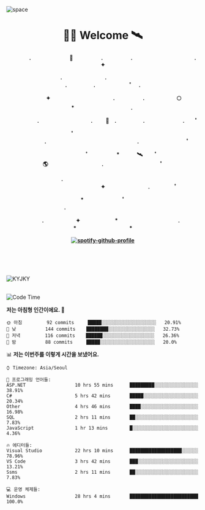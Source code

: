 ![space](https://user-images.githubusercontent.com/93513959/153272999-db6423b1-a80f-4b72-bf4c-7be2c9d6d328.png)



<h1 align="center">👨‍🚀 Welcome  🛰︎</h1>
<h4 align='center'>
<p align="center">　　　　.　　　　　　  　🌠　　　   　. 　　　　　.　　　　　　　　　　　  . 　　　 　       ✦     </p>
<p align="center">.　　　　　　　　.　　  　　　　  　 　　　　　　　　　　　.　　　　　.　　　　   　 ﾟ             　.        </p>
<p align="center">　　　　✦　　　　　  　　　　    　. 　　　　　.　　　　　　🌕　*　　　　　　　　　　  . 　　　 　            </p>
<p align="center">　　  　         　　. 　　　　   　 　　　.     　   　🚀　.　　　　　.　　　   　　　 .             　 ﾟ   </p>
<p align="center">　　ﾟ　　　　　　　　  　　　　   　 　　　　.　　　　　　　　　　　　　　　　　.   　　　            　  　　　ﾟ</p>
<p align="center"> 　　　　　　　ﾟ　　　 　　*　　   🛰︎　 　ﾟ　　　　🌎　　　　　　　　　　.　　　　　　　   　　  ﾟ          　   </p>
<p align="center">.　　　　　　　　　　  　　　　   　 　　　　　　　　　　　　 ✦　　　　　　　　.　   　　             ﾟ　  　　   </p>
<p align="center">　　　*　　　　　　  　ﾟ　　   　 　　　　.　　　　　　　　　　　　　　　　   　　            　  　　            </p>
<p align="center">　　　.　　　　　　✦  　　　　　   *　 　　　　　　　　　　.　　　　　　　*　　　　　   　              　  　*　  </p>

[![spotify-github-profile](https://spotify-github-profile.vercel.app/api/view?uid=316vepr7x7ia45xvcuqyysvtmpfe&cover_image=true&theme=novatorem&bar_color=37bac3&bar_color_cover=false)](https://spotify-github-profile.vercel.app/api/view?uid=316vepr7x7ia45xvcuqyysvtmpfe&redirect=true)

</h4>

<br>
<br>
<br>

<p align="left"><img src="https://github-readme-stats.vercel.app/api/top-langs?username=KYJKY&show_icons=true&locale=en&layout=compact&theme=radical" alt="KYJKY" />
<!--<img src="https://github-readme-stats.vercel.app/api?username=KYJKY&show_icons=true&locale=en&theme=radical" alt="KYJKY" />--> <br><br></p>

<!--START_SECTION:waka-->
![Code Time](http://img.shields.io/badge/Code%20Time-734%20hrs%2036%20mins-blue)

**저는 아침형 인간이에요. 🐤** 

```text
🌞 아침         92 commits     █████░░░░░░░░░░░░░░░░░░░░   20.91% 
🌆 낮　         144 commits    ████████░░░░░░░░░░░░░░░░░   32.73% 
🌃 저녁         116 commits    ██████░░░░░░░░░░░░░░░░░░░   26.36% 
🌙 밤　         88 commits     █████░░░░░░░░░░░░░░░░░░░░   20.0%

```


📊 **저는 이번주를 이렇게 시간을 보냈어요.** 

```text
⌚︎ Timezone: Asia/Seoul

💬 프로그래밍 언어들: 
ASP.NET                  10 hrs 55 mins      █████████░░░░░░░░░░░░░░░░   38.91% 
C#                       5 hrs 42 mins       █████░░░░░░░░░░░░░░░░░░░░   20.34% 
Other                    4 hrs 46 mins       ████░░░░░░░░░░░░░░░░░░░░░   16.98% 
SQL                      2 hrs 11 mins       ██░░░░░░░░░░░░░░░░░░░░░░░   7.83% 
JavaScript               1 hr 13 mins        █░░░░░░░░░░░░░░░░░░░░░░░░   4.36%

🔥 에디터들: 
Visual Studio            22 hrs 10 mins      ███████████████████░░░░░░   78.96% 
VS Code                  3 hrs 42 mins       ███░░░░░░░░░░░░░░░░░░░░░░   13.21% 
Ssms                     2 hrs 11 mins       ██░░░░░░░░░░░░░░░░░░░░░░░   7.83%

💻 운영 체제들: 
Windows                  28 hrs 4 mins       █████████████████████████   100.0%

```


<!--END_SECTION:waka-->
